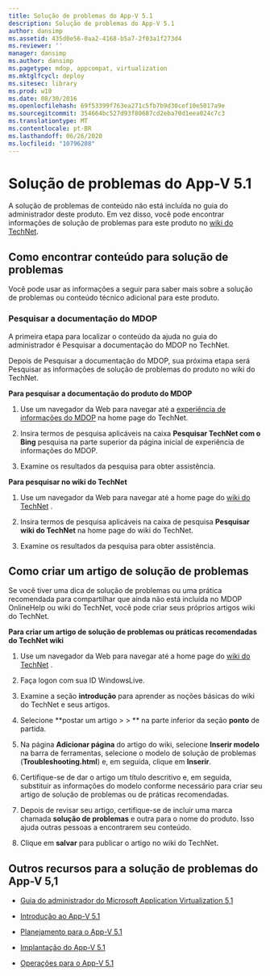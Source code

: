 ```yaml
---
title: Solução de problemas do App-V 5.1
description: Solução de problemas do App-V 5.1
author: dansimp
ms.assetid: 435d0e56-0aa2-4168-b5a7-2f03a1f273d4
ms.reviewer: ''
manager: dansimp
ms.author: dansimp
ms.pagetype: mdop, appcompat, virtualization
ms.mktglfcycl: deploy
ms.sitesec: library
ms.prod: w10
ms.date: 08/30/2016
ms.openlocfilehash: 69f53399f763ea271c5fb7b9d30cef10e5017a9e
ms.sourcegitcommit: 354664bc527d93f80687cd2eba70d1eea024c7c3
ms.translationtype: MT
ms.contentlocale: pt-BR
ms.lasthandoff: 06/26/2020
ms.locfileid: "10796208"
---
```

# Solução de problemas do App-V 5.1


A solução de problemas de conteúdo não está incluída no guia do administrador deste produto. Em vez disso, você pode encontrar informações de solução de problemas para este produto no [wiki do TechNet](https://go.microsoft.com/fwlink/p/?LinkId=224905).

## Como encontrar conteúdo para solução de problemas


Você pode usar as informações a seguir para saber mais sobre a solução de problemas ou conteúdo técnico adicional para este produto.

### Pesquisar a documentação do MDOP

A primeira etapa para localizar o conteúdo da ajuda no guia do administrador é Pesquisar a documentação do MDOP no TechNet.

Depois de Pesquisar a documentação do MDOP, sua próxima etapa será Pesquisar as informações de solução de problemas do produto no wiki do TechNet.

**Para pesquisar a documentação do produto do MDOP**

1.  Use um navegador da Web para navegar até a [experiência de informações do MDOP](https://go.microsoft.com/fwlink/?LinkId=236032) na home page do TechNet.

2.  Insira termos de pesquisa aplicáveis na caixa **Pesquisar TechNet com o Bing** pesquisa na parte superior da página inicial de experiência de informações do MDOP.

3.  Examine os resultados da pesquisa para obter assistência.

**Para pesquisar no wiki do TechNet**

1.  Use um navegador da Web para navegar até a home page do [wiki do TechNet](https://go.microsoft.com/fwlink/p/?LinkId=224905) .

2.  Insira termos de pesquisa aplicáveis na caixa de pesquisa **Pesquisar wiki do TechNet** na home page do wiki do TechNet.

3.  Examine os resultados da pesquisa para obter assistência.

## Como criar um artigo de solução de problemas


Se você tiver uma dica de solução de problemas ou uma prática recomendada para compartilhar que ainda não está incluída no MDOP OnlineHelp ou wiki do TechNet, você pode criar seus próprios artigos wiki do TechNet.

**Para criar um artigo de solução de problemas ou práticas recomendadas do TechNet wiki**

1.  Use um navegador da Web para navegar até a home page do [wiki do TechNet](https://go.microsoft.com/fwlink/p/?LinkId=224905) .

2.  Faça logon com sua ID WindowsLive.

3.  Examine a seção **introdução** para aprender as noções básicas do wiki do TechNet e seus artigos.

4.  Selecione **postar um artigo &gt; &gt; ** na parte inferior da seção **ponto** de partida.

5.  Na página **Adicionar página** do artigo do wiki, selecione **Inserir modelo** na barra de ferramentas, selecione o modelo de solução de problemas (**Troubleshooting.html**) e, em seguida, clique em **Inserir**.

6.  Certifique-se de dar o artigo um título descritivo e, em seguida, substituir as informações do modelo conforme necessário para criar seu artigo de solução de problemas ou de práticas recomendadas.

7.  Depois de revisar seu artigo, certifique-se de incluir uma marca chamada **solução de problemas** e outra para o nome do produto. Isso ajuda outras pessoas a encontrarem seu conteúdo.

8.  Clique em **salvar** para publicar o artigo no wiki do TechNet.

## Outros recursos para a solução de problemas do App-V 5,1


-   [Guia do administrador do Microsoft Application Virtualization 5,1](microsoft-application-virtualization-51-administrators-guide.md)

-   [Introdução ao App-V 5.1](getting-started-with-app-v-51.md)

-   [Planejamento para o App-V 5.1](planning-for-app-v-51.md)

-   [Implantação do App-V 5.1](deploying-app-v-51.md)

-   [Operações para o App-V 5.1](operations-for-app-v-51.md)






 

 





